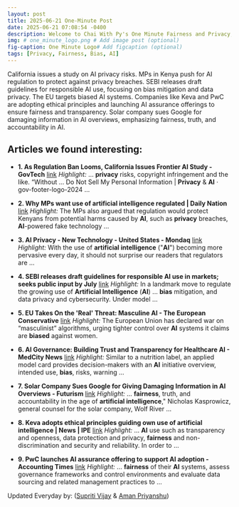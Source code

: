 ```yaml
---
layout: post
title: 2025-06-21 One-Minute Post
date: 2025-06-21 07:08:54 -0400
description: Welcome to Chai With Py's One Minute Fairness and Privacy, which aims to provide you the current happenings in the world of Fairness, Privacy, and AI.
img: # one_minute_logo.png # Add image post (optional)
fig-caption: One Minute Logo# Add figcaption (optional)
tags: [Privacy, Fairness, Bias, AI]
---
```


California issues a study on AI privacy risks. MPs in Kenya push for AI regulation to protect against privacy breaches. SEBI releases draft guidelines for responsible AI use, focusing on bias mitigation and data privacy. The EU targets biased AI systems. Companies like Keva and PwC are adopting ethical principles and launching AI assurance offerings to ensure fairness and transparency. Solar company sues Google for damaging information in AI overviews, emphasizing fairness, truth, and accountability in AI.

## Articles we found interesting:

- **1. As Regulation Ban Looms, California Issues Frontier <b>AI</b> Study - GovTech** [link](https://www.govtech.com/artificial-intelligence/as-regulation-ban-looms-california-issues-frontier-ai-study)
_Highlight:_ ... <b>privacy</b> risks, copyright infringement and the like. “Without ... Do Not Sell My Personal Information | <b>Privacy</b> &amp; <b>AI</b> &middot; gov-footer-logo-2024&nbsp;...

- **2. Why MPs want use of <b>artificial intelligence</b> regulated | Daily Nation** [link](https://nation.africa/kenya/news/politics/why-mps-want-use-of-artificial-intelligence-regulated-5088566)
_Highlight:_ The MPs also argued that regulation would protect Kenyans from potential harms caused by <b>AI</b>, such as <b>privacy</b> breaches, <b>AI</b>-powered fake technology&nbsp;...

- **3. <b>AI Privacy</b> - New Technology - United States - Mondaq** [link](https://www.mondaq.com/unitedstates/new-technology/1639700/ai-privacy)
_Highlight:_ With the use of <b>artificial intelligence</b> (&quot;<b>AI</b>&quot;) becoming more pervasive every day, it should not surprise our readers that regulators are&nbsp;...

- **4. SEBI releases draft guidelines for responsible <b>AI</b> use in markets; seeks public input by July** [link](https://www.msn.com/en-in/money/topstories/sebi-releases-draft-guidelines-for-responsible-ai-use-in-markets-seeks-public-input-by-july/ar-AA1H5Th6%3Focid%3Dfinance-verthp-feeds)
_Highlight:_ In a landmark move to regulate the growing use of <b>Artificial Intelligence</b> (<b>AI</b>) ... <b>bias</b> mitigation, and data privacy and cybersecurity. Under model&nbsp;...

- **5. EU Takes On the &#39;Real&#39; Threat: Masculine <b>AI</b> - The European Conservative** [link](https://europeanconservative.com/articles/news/eu-takes-on-the-real-threat-masculine-ai/)
_Highlight:_ The European Union has declared war on “masculinist” algorithms, urging tighter control over <b>AI</b> systems it claims are <b>biased</b> against women.

- **6. <b>AI</b> Governance: Building Trust and Transparency for Healthcare <b>AI</b> - MedCity News** [link](https://medcitynews.com/2025/06/ai-governance-building-trust-and-transparency-for-healthcare-ai/)
_Highlight:_ Similar to a nutrition label, an applied model card provides decision-makers with an <b>AI</b> initiative overview, intended use, <b>bias</b>, risks, warning&nbsp;...

- **7. Solar Company Sues Google for Giving Damaging Information in <b>AI</b> Overviews - Futurism** [link](https://futurism.com/company-sues-google-ai-overviews)
_Highlight:_ ... <b>fairness</b>, truth, and accountability in the age of <b>artificial intelligence</b>,&quot; Nicholas Kasprowicz, general counsel for the solar company, Wolf River&nbsp;...

- **8. Keva adopts ethical principles guiding own use of <b>artificial intelligence</b> | News | IPE** [link](https://www.ipe.com/news/keva-adopts-ethical-principles-guiding-own-use-of-artificial-intelligence/10131203.article)
_Highlight:_ ... <b>AI</b> use such as transparency and openness, data protection and privacy, <b>fairness</b> and non-discrimination and security and reliability. In order to&nbsp;...

- **9. PwC launches <b>AI</b> assurance offering to support <b>AI</b> adoption - Accounting Times** [link](https://www.accountingtimes.com.au/technology/pwc-aims-to-bolster-ai-adoption-with-assurance-offering)
_Highlight:_ ... <b>fairness</b> of their <b>AI</b> systems, assess governance frameworks and control environments and evaluate data sourcing and related management practices to&nbsp;...


Updated Everyday by: (<a href="https://supritivijay.github.io/">Supriti Vijay</a> & <a href="https://amanpriyanshu.github.io/">Aman Priyanshu</a>)
